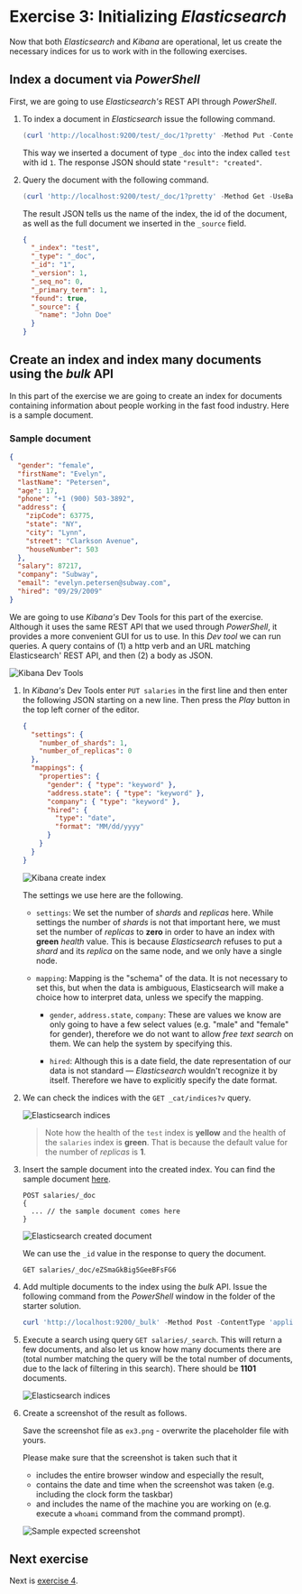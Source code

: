 # Exercise 3: Initializing _Elasticsearch_

Now that both _Elasticsearch_ and _Kibana_ are operational, let us create the necessary indices for us to work with in the following exercises.

## Index a document via _PowerShell_

First, we are going to use _Elasticsearch's_ REST API through _PowerShell_.

1. To index a document in _Elasticsearch_ issue the following command.

   ```powershell
   (curl 'http://localhost:9200/test/_doc/1?pretty' -Method Put -ContentType 'application/json' -Body '{ "name": "John Doe" }' -UseBasicParsing).Content
   ```

   This way we inserted a document of type `_doc` into the index called `test` with id `1`. The response JSON should state `"result": "created"`.

1. Query the document with the following command.

   ```powershell
   (curl 'http://localhost:9200/test/_doc/1?pretty' -Method Get -UseBasicParsing).Content
   ```

   The result JSON tells us the name of the index, the id of the document, as well as the full document we inserted in the `_source` field.

   ```json
   {
     "_index": "test",
     "_type": "_doc",
     "_id": "1",
     "_version": 1,
     "_seq_no": 0,
     "_primary_term": 1,
     "found": true,
     "_source": {
       "name": "John Doe"
     }
   }
   ```

## Create an index and index many documents using the _bulk_ API

In this part of the exercise we are going to create an index for documents containing information about people working in the fast food industry. Here is a sample document.

### Sample document

```json
{
  "gender": "female",
  "firstName": "Evelyn",
  "lastName": "Petersen",
  "age": 17,
  "phone": "+1 (900) 503-3892",
  "address": {
    "zipCode": 63775,
    "state": "NY",
    "city": "Lynn",
    "street": "Clarkson Avenue",
    "houseNumber": 503
  },
  "salary": 87217,
  "company": "Subway",
  "email": "evelyn.petersen@subway.com",
  "hired": "09/29/2009"
}
```

We are going to use _Kibana's_ Dev Tools for this part of the exercise. Although it uses the same REST API that we used through _PowerShell_, it provides a more convenient GUI for us to use. In this _Dev tool_ we can run queries. A query contains of (1) a http verb and an URL matching Elasticsearch' REST API, and then (2) a body as JSON.

![Kibana Dev Tools](./images/exercises/kibana-dev-tools.png)

1. In _Kibana's_ Dev Tools enter `PUT salaries` in the first line and then enter the following JSON starting on a new line. Then press the _Play_ button in the top left corner of the editor.

   ```json
   {
     "settings": {
       "number_of_shards": 1,
       "number_of_replicas": 0
     },
     "mappings": {
       "properties": {
         "gender": { "type": "keyword" },
         "address.state": { "type": "keyword" },
         "company": { "type": "keyword" },
         "hired": {
           "type": "date",
           "format": "MM/dd/yyyy"
         }
       }
     }
   }
   ```

   ![Kibana create index](./images/exercises/kibana-create-index.png)

   The settings we use here are the following.

   - `settings`: We set the number of _shards_ and _replicas_ here. While settings the number of _shards_ is not that important here, we must set the number of _replicas_ to **zero** in order to have an index with **green** _health_ value. This is because _Elasticsearch_ refuses to put a _shard_ and its _replica_ on the same node, and we only have a single node.

   - `mapping`: Mapping is the "schema" of the data. It is not necessary to set this, but when the data is ambiguous, Elasticsearch will make a choice how to interpret data, unless we specify the mapping.

     - `gender`, `address.state`, `company`: These are values we know are only going to have a few select values (e.g. "male" and "female" for gender), therefore we do not want to allow _free text search_ on them. We can help the system by specifying this.

     - `hired`: Although this is a date field, the date representation of our data is not standard — _Elasticsearch_ wouldn't recognize it by itself. Therefore we have to explicitly specify the date format.

1. We can check the indices with the `GET _cat/indices?v` query.

   ![Elasticsearch indices](./images/exercises/elasticsearch-indices.png)

   > Note how the health of the `test` index is **yellow** and the health of the `salaries` index is **green**. That is because the default value for the number of _replicas_ is **1**.

1. Insert the sample document into the created index. You can find the sample document [here](#sample-document).

   ```
   POST salaries/_doc
   {
     ... // the sample document comes here
   }
   ```

   ![Elasticsearch created document](./images/exercises/elasticsearch-created-document.png)

   We can use the `_id` value in the response to query the document.

   ```
   GET salaries/_doc/eZSmaGkBig5GeeBFsFG6
   ```

1. Add multiple documents to the index using the _bulk_ API. Issue the following command from the _PowerShell_ window in the folder of the starter solution.

   ```powershell
   curl 'http://localhost:9200/_bulk' -Method Post -ContentType 'application/json' -InFile .\salaries.json -UseBasicParsing
   ```

1. Execute a search using query `GET salaries/_search`. This will return a few documents, and also let us know how many documents there are (total number matching the query will be the total number of documents, due to the lack of filtering in this search). There should be **1101** documents.

   ![Elasticsearch indices](./images/exercises/kibana-search-total.png)

1. Create a screenshot of the result as follows.

   Save the screenshot file as `ex3.png` - overwrite the placeholder file with yours.

   Please make sure that the screenshot is taken such that it

   - includes the entire browser window and especially the result,
   - contains the date and time when the screenshot was taken (e.g. including the clock form the taskbar)
   - and includes the name of the machine you are working on (e.g. execute a `whoami` command from the command prompt).

   ![Sample expected screenshot](images/exercises/kibana-sample-screenshot.png)

## Next exercise

Next is [exercise 4](exercise4.md).
